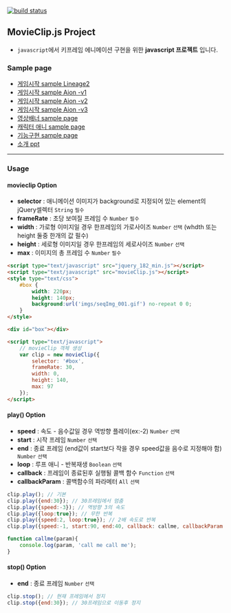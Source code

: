 [![build status](http://plat-lego.korea.ncsoft.corp:7777/projects/38/status.png?ref=master)](http://plat-lego.korea.ncsoft.corp:7777/projects/38?ref=master)

## **MovieClip.js Project**

- `javascript`에서 키프레임 에니메이션 구현을 위한 **javascript 프로젝트** 입니다.
  
  
### **Sample page**
- [게임시작 sample Lineage2][samplepage1]
- [게임시작 sample Aion -v1][samplepage5]
- [게임시작 sample Aion -v2][samplepage6]
- [게임시작 sample Aion -v3][samplepage7]
- [영상배너 sample page][samplepage2]
- [캐릭터 애니 sample page][samplepage4]
- [기능구현 sample page][samplepage3]
- [소개 ppt][ppt]

---
### **Usage**

#### **movieclip** Option
- **selector** : 애니메이션 이미지가 background로 지정되어 있는 element의 jQuery셀렉터 `String` `필수`
- **frameRate** : 초당 보여질 프레임 수 `Number` `필수`
- **width** : 가로형 이미지일 경우 한프레임의 가로사이즈 `Number` `선택` (whdth 또는 height 둘중 한개의 값 필수)
- **height** : 세로형 이미지일 경우 한프레임의 세로사이즈 `Number` `선택`
- **max** : 이미지의 총 프레임 수 `Number` `필수`

``` html
<script type="text/javascript" src="jquery_182_min.js"></script>
<script type="text/javascript" src="movieClip.js"></script>
<style type="text/css">
	#box {
		width: 220px;
		height: 140px;
		background:url('imgs/seqImg_001.gif') no-repeat 0 0;
	}
</style>

<div id="box"></div>

<script type="text/javascript">
	// movieClip 객체 생성
	var clip = new movieClip({
		selector: '#box',
		frameRate: 30,
		width: 0,
		height: 140,
		max: 97
	});
</script>
```

#### **play()** Option
- **speed** : 속도 - 음수값일 경우 역방향 플레이(ex:-2) `Number` `선택`
- **start** : 시작 프레임 `Number` `선택`
- **end** : 종료 프레임 (end값이 start보다 작을 경우 speed값을 음수로 지정해야 함) `Number` `선택`
- **loop** : 루프 애니 - 반복재생 `Boolean` `선택`
- **callback** : 프레임이 종료된후 실행될 콜백 함수 `Function` `선택`
- **callbackParam** : 콜백함수의 파라메터 `All` `선택`

``` javascript
clip.play(); // 기본
clip.play({end:30}); // 30프레임에서 멈춤
clip.play({speed:-3}); // 역방향 3의 속도
clip.play({loop:true});	// 무한 반복
clip.play({speed:2, loop:true}); // 2배 속도로 반복
clip.play({speed:-1, start:90, end:40, callback: callme, callbackParam:'btn5'}); // 90에서 40으로 역방향 재생후 콜백 함수 호출

function callme(param){
	console.log(param, 'call me call me');
}
```
#### **stop()** Option
- **end** : 종료 프레임 `Number` `선택`

``` javascript
clip.stop(); // 현재 프레임에서 정지
clip.stop({end:30}); // 30프레임으로 이동후 정지
```
 
  


[samplepage1]: http://plat-lego.korea.ncsoft.corp/!/uikit/movieclip-js/examples/gameStart.html
[samplepage2]: http://plat-lego.korea.ncsoft.corp/!/uikit/movieclip-js/examples/videoPreview.html
[samplepage3]: http://plat-lego.korea.ncsoft.corp/!/uikit/movieclip-js/examples/movieclip_sample.html
[samplepage4]: http://plat-lego.korea.ncsoft.corp/!/uikit/movieclip-js/examples/characterControl.html
[samplepage5]: http://plat-lego.korea.ncsoft.corp/!/uikit/movieclip-js/examples/gameStart1.html
[samplepage6]: http://plat-lego.korea.ncsoft.corp/!/uikit/movieclip-js/examples/gameStart2.html
[samplepage7]: http://plat-lego.korea.ncsoft.corp/!/uikit/movieclip-js/examples/gameStart3.html
[ppt]: http://plat-lego.korea.ncsoft.corp/!/uikit/movieclip-js/examples/example.html#firstPage

